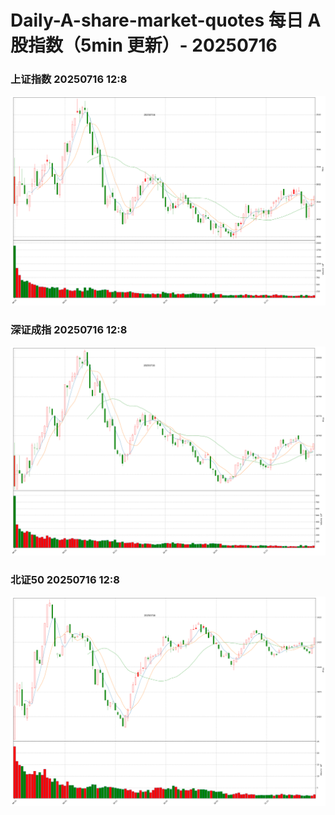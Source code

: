 
# Daily-A-share-market-quotes 每日 A 股指数（5min 更新）- 20250716

### 上证指数 20250716 12:8
![](./fig/2025/7/20250716-sh000001.png)

### 深证成指 20250716 12:8
![](./fig/2025/7/20250716-sz399001.png)

### 北证50 20250716 12:8
![](./fig/2025/7/20250716-bj899050.png)
